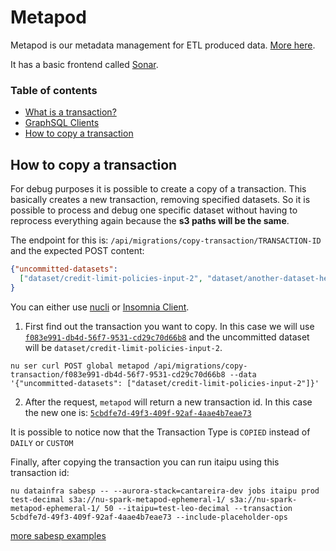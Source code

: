 # Metapod

Metapod is our metadata management for ETL produced data. [More here](https://github.com/nubank/metapod#background).

It has a basic frontend called [Sonar](https://github.com/nubank/sonar-js).

### Table of contents

- [What is a transaction?](glossary.md#transaction)
- [GraphSQL Clients](ops/graphql_clients.md)
- [How to copy a transaction](#how-to-copy-a-transaction)

## How to copy a transaction

For debug purposes it is possible to create a copy of a transaction. This basically creates a new transaction, removing specified datasets. So it is possible to process and debug one specific dataset without having to reprocess everything again because the **s3 paths will be the same**.

The endpoint for this is: `/api/migrations/copy-transaction/TRANSACTION-ID` and the expected POST content:
```json
{"uncommitted-datasets":
  ["dataset/credit-limit-policies-input-2", "dataset/another-dataset-here"]
}
```

You can either use [nucli](https://github.com/nubank/nucli) or [Insomnia Client](ops/graphql_clients.md#insomnia-client).

1) First find out the transaction you want to copy. In this case we will use [`f083e991-db4d-56f7-9531-cd29c70d66b8`](https://backoffice.nubank.com.br/sonar-js/#/sonar-js/transactions/f083e991-db4d-56f7-9531-cd29c70d66b8) and the uncommitted dataset will be `dataset/credit-limit-policies-input-2`.

```shell
nu ser curl POST global metapod /api/migrations/copy-transaction/f083e991-db4d-56f7-9531-cd29c70d66b8 --data '{"uncommitted-datasets": ["dataset/credit-limit-policies-input-2"]}'
```

2) After the request, `metapod` will return a new transaction id. In this case the new one is: [`5cbdfe7d-49f3-409f-92af-4aae4b7eae73`](https://backoffice.nubank.com.br/sonar-js/#/sonar-js/transactions/5cbdfe7d-49f3-409f-92af-4aae4b7eae73)

It is possible to notice now that the Transaction Type is `COPIED` instead of `DAILY` or `CUSTOM`

Finally, after copying the transaction you can run itaipu using this transaction id:

```shell
nu datainfra sabesp -- --aurora-stack=cantareira-dev jobs itaipu prod test-decimal s3a://nu-spark-metapod-ephemeral-1/ s3a://nu-spark-metapod-ephemeral-1/ 50 --itaipu=test-leo-decimal --transaction 5cbdfe7d-49f3-409f-92af-4aae4b7eae73 --include-placeholder-ops
```

[more sabesp examples](cli_examples.md#data-infra-cli-sabesp-examples)
